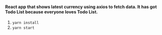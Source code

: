 #### React app that shows latest currency using axios to fetch data. It has got Todo List because everyone loves Todo List.

1. ``yarn install``
2. ``yarn start``
